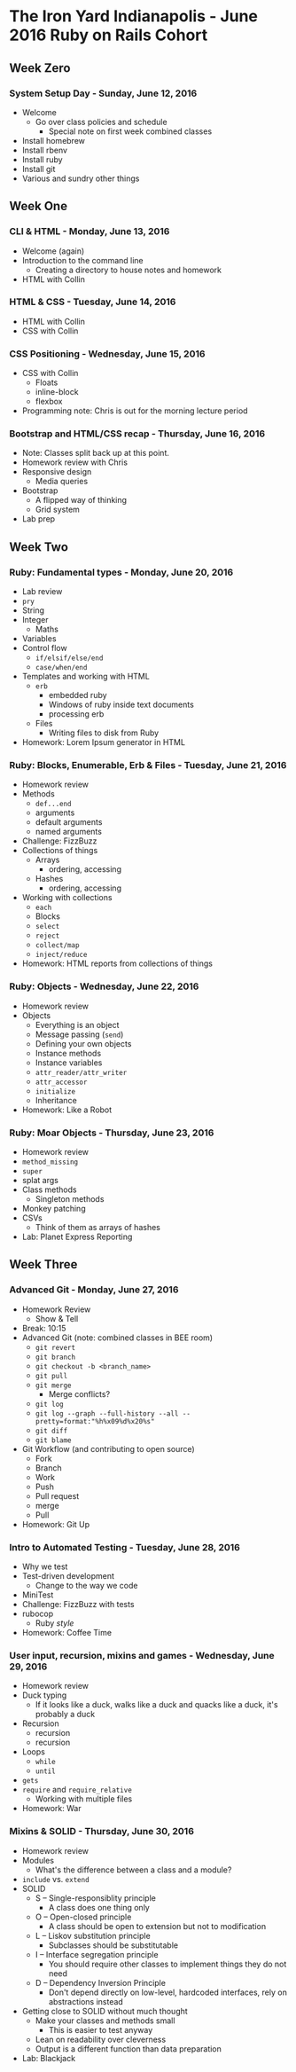 # The Iron Yard Indianapolis - June 2016 Ruby on Rails Cohort

## Week Zero

### System Setup Day - Sunday, June 12, 2016

- Welcome
	- Go over class policies and schedule
		- Special note on first week combined classes
- Install homebrew
- Install rbenv
- Install ruby
- Install git
- Various and sundry other things

## Week One

### CLI & HTML - Monday, June 13, 2016

- Welcome (again)
- Introduction to the command line
	- Creating a directory to house notes and homework
- HTML with Collin

### HTML & CSS - Tuesday, June 14, 2016

- HTML with Collin
- CSS with Collin

### CSS Positioning - Wednesday, June 15, 2016

- CSS with Collin
	- Floats
	- inline-block
	- flexbox
- Programming note: Chris is out for the morning lecture period

### Bootstrap and HTML/CSS recap - Thursday, June 16, 2016

- Note: Classes split back up at this point.
- Homework review with Chris
- Responsive design
	- Media queries
- Bootstrap
	- A flipped way of thinking
	- Grid system
- Lab prep

## Week Two

### Ruby: Fundamental types - Monday, June 20, 2016

- Lab review
- `pry`
- String
- Integer
	- Maths
- Variables
- Control flow
	- `if/elsif/else/end`
	- `case/when/end`
- Templates and working with HTML
	- `erb`
		- embedded ruby
		- Windows of ruby inside text documents
		- processing erb
	- Files
		- Writing files to disk from Ruby
- Homework: Lorem Ipsum generator in HTML

### Ruby: Blocks, Enumerable, Erb & Files - Tuesday, June 21, 2016

- Homework review
- Methods
	- `def...end`
	- arguments
	- default arguments
	- named arguments
- Challenge: FizzBuzz
- Collections of things
	- Arrays
		- ordering, accessing
	- Hashes
		- ordering, accessing
- Working with collections
	- `each`
	- Blocks
	- `select`
	- `reject`
	- `collect/map`
	- `inject/reduce`
- Homework: HTML reports from collections of things

### Ruby: Objects - Wednesday, June 22, 2016

- Homework review
- Objects
	- Everything is an object
	- Message passing (`send`)
	- Defining your own objects
	- Instance methods
	- Instance variables
	- `attr_reader/attr_writer`
	- `attr_accessor`
	- `initialize`
	- Inheritance
- Homework: Like a Robot

### Ruby: Moar Objects - Thursday, June 23, 2016

- Homework review
- `method_missing`
- `super`
- splat args
- Class methods
	- Singleton methods
- Monkey patching
- CSVs
	- Think of them as arrays of hashes
- Lab: Planet Express Reporting

## Week Three

### Advanced Git - Monday, June 27, 2016

- Homework Review
	- Show & Tell
- Break: 10:15
- Advanced Git (note: combined classes in BEE room)
	- `git revert`
	- `git branch`
	- `git checkout -b <branch_name>`
	- `git pull`
	- `git merge`
		- Merge conflicts?
	- `git log`
	- `git log --graph --full-history --all --pretty=format:"%h%x09%d%x20%s"`
	- `git diff`
	- `git blame`
- Git Workflow (and contributing to open source)
	- Fork
	- Branch
	- Work
	- Push
	- Pull request
	- merge
	- Pull
- Homework: Git Up

### Intro to Automated Testing - Tuesday, June 28, 2016

- Why we test
- Test-driven development
	- Change to the way we code
- MiniTest
- Challenge: FizzBuzz with tests
- rubocop
	- Ruby _style_
- Homework: Coffee Time

### User input, recursion, mixins and games - Wednesday, June 29, 2016

- Homework review
- Duck typing
	- If it looks like a duck, walks like a duck and quacks like a duck, it's probably a duck
- Recursion
	- recursion
	- recursion
- Loops
	- `while`
	- `until`
- `gets`
- `require` and `require_relative`
	- Working with multiple files
- Homework: War

### Mixins & SOLID - Thursday, June 30, 2016

- Homework review
- Modules
	- What's the difference between a class and a module?
- `include` vs. `extend`
- SOLID
	- S – Single-responsiblity principle
		- A class does one thing only
	- O – Open-closed principle
		- A class should be open to extension but not to modification
	- L – Liskov substitution principle
		- Subclasses should be substitutable
	- I – Interface segregation principle
		- You should require other classes to implement things they do not need
	- D – Dependency Inversion Principle
		- Don't depend directly on low-level, hardcoded interfaces, rely on abstractions instead
- Getting close to SOLID without much thought
	- Make your classes and methods small
		- This is easier to test anyway
	- Lean on readability over cleverness
	- Output is a different function than data preparation
- Lab: Blackjack